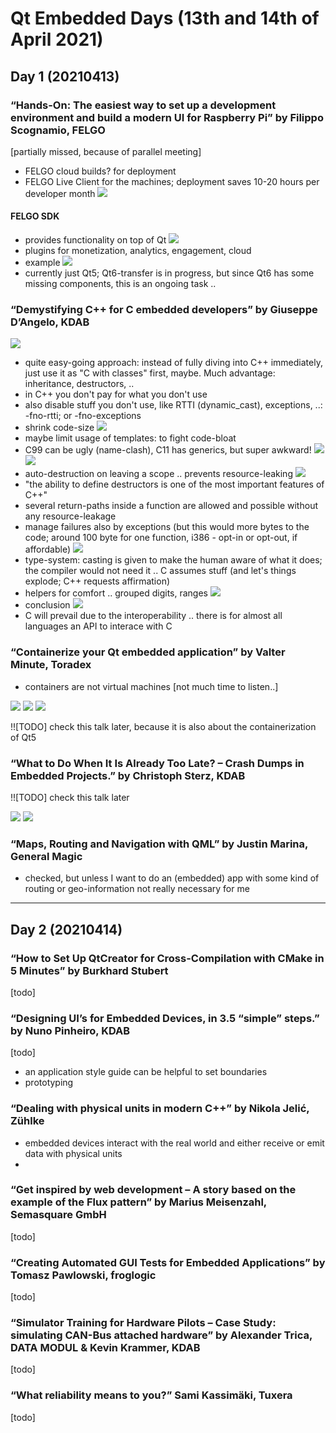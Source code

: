 # Qt Embedded Days (13th and 14th of April 2021)

## Day 1 (20210413)

###  “Hands-On: The easiest way to set up a development environment and build a modern UI for Raspberry Pi” by Filippo Scognamio, FELGO 
[partially missed, because of parallel meeting]
* FELGO cloud builds? for deployment
* FELGO Live Client for the machines; deployment saves 10-20 hours per developer month
![](img00.png)
#### FELGO SDK
* provides functionality on top of Qt
![](img01.png)
* plugins for monetization, analytics, engagement, cloud
* example
![](img02.png)
* currently just Qt5; Qt6-transfer is in progress, but since Qt6 has some missing components, this is an ongoing task ..

### “Demystifying C++ for C embedded developers” by Giuseppe D’Angelo, KDAB
![](img03.png)
* quite easy-going approach: instead of fully diving into C++ immediately, just use it as "C with classes" first, maybe. Much advantage: inheritance, destructors, ..
* in C++ you don't pay for what you don't use
* also disable stuff you don't use, like RTTI (dynamic_cast), exceptions, ..: -fno-rtti; or -fno-exceptions
* shrink code-size
![](img04.png)
* maybe limit usage of templates: to fight code-bloat
* C99 can be ugly (name-clash), C11 has generics, but super awkward!
![](img05.png)
![](img06.png)
* auto-destruction on leaving a scope .. prevents resource-leaking
![](img07.png)
* "the ability to define destructors is one of the most important features of C++"
* several return-paths inside a function are allowed and possible without any resource-leakage
* manage failures also by exceptions (but this would more bytes to the code; around 100 byte for one function, i386 - opt-in or opt-out, if affordable)
![](img08.png)
* type-system: casting is given to make the human aware of what it does; the compiler would not need it .. C assumes stuff (and  let's things explode; C++ requests affirmation)
* helpers for comfort .. grouped digits, ranges
![](img09.png)
* conclusion
![](img10.png)
* C will prevail due to the interoperability .. there is for almost all languages an API to interace with C

### “Containerize your Qt embedded application” by Valter Minute, Toradex
* containers are not virtual machines
[not much time to listen..]

![](img11.png)
![](img12.png)
![](img13.png)

!![TODO] check this talk later, because it is also about the containerization of Qt5

### “What to Do When It Is Already Too Late? – Crash Dumps in Embedded Projects.” by Christoph Sterz, KDAB
!![TODO] check this talk later

![](img14.png)
![](img15.png)

### “Maps, Routing and Navigation with QML” by Justin Marina, General Magic
* checked, but unless I want to do an (embedded) app with some kind of routing or geo-information not really necessary for me

--------------

## Day 2 (20210414)

### “How to Set Up QtCreator for Cross-Compilation with CMake in 5 Minutes” by Burkhard Stubert
[todo]

### “Designing UI’s for Embedded Devices, in 3.5 “simple” steps.” by Nuno Pinheiro, KDAB
[todo]
* an application style guide can be helpful to set boundaries
* prototyping

### “Dealing with physical units in modern C++” by Nikola Jelić, Zühlke
* embedded devices interact with the real world and either receive or emit data with physical units 
*

### “Get inspired by web development – A story based on the example of the Flux pattern” by Marius Meisenzahl, Semasquare GmbH
[todo]

### “Creating Automated GUI Tests for Embedded Applications” by Tomasz Pawlowski, froglogic
[todo]

### “Simulator Training for Hardware Pilots – Case Study: simulating CAN-Bus attached hardware” by Alexander Trica, DATA MODUL & Kevin Krammer, KDAB
[todo]

### “What reliability means to you?” Sami Kassimäki, Tuxera
[todo]
